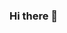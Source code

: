### Hi there 👋

<!--
**KingAshiru/KingAshiru** is a ✨ _special_ ✨ repository because its `README.md` (this file) appears on your GitHub profile.

Here are some ideas to get you started:

- 🔭 I’m currently working on a Productivity App with the use of Vue and Django frameworks
- 🌱 I’m currently learning Golang and it helps provides solution to Distributed Systems
- 👯 I’m looking to collaborate on Open Source Projects involving Back-end Services and APIs
- 📫 How to reach me: email: tobiashiru58@gmail.com twitter: @TobiAshiru
- 😄 Pronouns: He
- ⚡ Fun fact: I love world history
-->
